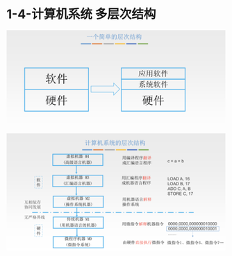 # 1-4-计算机系统 多层次结构

![](../../.gitbook/assets/image%20%28115%29.png)

![](../../.gitbook/assets/image%20%28205%29.png)

